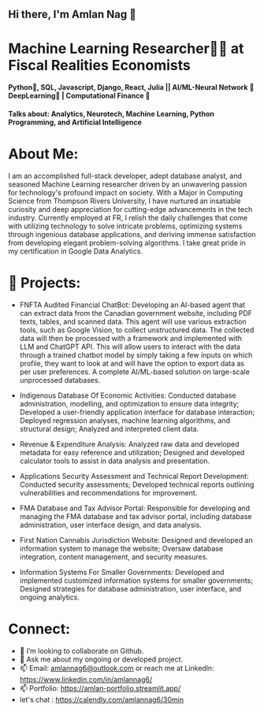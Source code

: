## Hi there, I'm Amlan Nag  👋

# Machine Learning Researcher👨‍🔬 at Fiscal Realities Economists

#### Python🐍, SQL, Javascript, Django, React, Julia || AI/ML-Neural Network 🔬DeepLearning🥽 | Computational Finance 🧠

#### Talks about: Analytics, Neurotech, Machine Learning, Python Programming, and Artificial Intelligence

# About Me:
I am an accomplished full-stack developer, adept database analyst, and seasoned Machine Learning researcher driven by an unwavering passion for technology's profound impact on society. With a Major in Computing Science from Thompson Rivers University, I have nurtured an insatiable curiosity and deep appreciation for cutting-edge advancements in the tech industry. Currently employed at FR, I relish the daily challenges that come with utilizing technology to solve intricate problems, optimizing systems through ingenious database applications, and deriving immense satisfaction from developing elegant problem-solving algorithms. I take great pride in my certification in Google Data Analytics.




# 🔭 Projects: 
- FNFTA Audited Financial ChatBot: Developing an AI-based agent that can extract data from the Canadian government website, including PDF texts, tables, and scanned data. This agent will use various extraction tools, such as Google Vision, to collect unstructured data. The collected data will then be processed with a framework and implemented with LLM and ChatGPT API. This will allow users to interact with the data through a trained chatbot model by simply taking a few inputs on which profile, they want to look at and will have the option to export data as per user preferences. A complete AI/ML-based solution on large-scale unprocessed databases. 

- Indigenous Database Of Economic Activities: Conducted database administration, modelling, and optimization to ensure data integrity; Developed a user-friendly application interface for database interaction; Deployed regression analyses, machine learning algorithms, and structural design; Analyzed and interpreted client data.

- Revenue & Expenditure Analysis: Analyzed raw data and developed metadata for easy reference and utilization; Designed and developed calculator tools to assist in data analysis and presentation.

- Applications Security Assessment and Technical Report Development: Conducted security assessments; Developed technical reports outlining vulnerabilities and recommendations for improvement.

- FMA Database and Tax Advisor Portal: Responsible for developing and managing the FMA database and tax advisor portal, including database administration, user interface design, and data analysis.

- First Nation Cannabis Jurisdiction Website: Designed and developed an information system to manage the website; Oversaw database integration, content management, and security measures. 

- Information Systems For Smaller Governments: Developed and implemented customized information systems for smaller governments; Designed strategies for database administration, user interface, and ongoing analytics. 

# Connect: 
- 👯 I’m looking to collaborate on Github.
- 💬 Ask me about my ongoing or developed project. 
- 📫 Email: amlannag6@outlook.com or reach me at Linkedln:  https://www.linkedin.com/in/amlannag6/ 
- 📫 Portfolio: https://amlan-portfolio.streamlit.app/    
- let's chat : https://calendly.com/amlannag6/30min 








